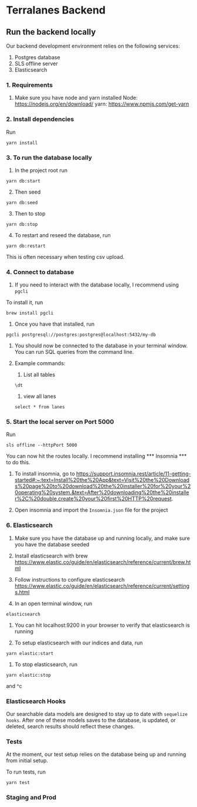 # Terralanes Backend


## Run the backend locally
Our backend development environment relies on the following services:
1. Postgres database
2. SLS offline server
3. Elasticsearch

### 1. Requirements
1. Make sure you have node and yarn installed
    Node: https://nodejs.org/en/download/
    yarn: https://www.npmjs.com/get-yarn

### 2. Install dependencies
Run
```
yarn install
```

### 3. To run the database locally
1. In the project root run
```
yarn db:start
```
2. Then seed
```
yarn db:seed
```
3. Then to stop
```
yarn db:stop
```
4. To restart and reseed the database, run
```
yarn db:restart
```
This is often necessary when testing csv upload.

### 4. Connect to database
1. If you need to interact with the database locally, I recommend using `pgcli`

To install it, run
```
brew install pgcli
```
1. Once you have that installed, run
```
pgcli postgresql://postgres:postgres@localhost:5432/my-db
```
1. You should now be connected to the database in your terminal window. You can run SQL queries from the command line.

1. Example commands:
    
    1. List all tables
    ```
    \dt
    ```
    1. view all lanes
    ```
    select * from lanes
    ```

### 5. Start the local server on Port 5000

Run
```
sls offline --httpPort 5000
```

You can now hit the routes locally. I recommend installing *** Insomnia *** to do this.

1. To install insomnia, go to https://support.insomnia.rest/article/11-getting-started#:~:text=Install%20the%20App&text=Visit%20the%20Downloads%20page%20to%20download%20the%20installer%20for%20your%20operating%20system.&text=After%20downloading%20the%20installer%2C%20double,create%20your%20first%20HTTP%20request.

1. Open insomnia and import the `Insomnia.json` file for the project

### 6. Elasticsearch
1. Make sure you have the database up and running locally, and make sure you have the database seeded

1. Install elasticsearch with brew
https://www.elastic.co/guide/en/elasticsearch/reference/current/brew.html

1. Follow instructions to configure elasticsearch
https://www.elastic.co/guide/en/elasticsearch/reference/current/settings.html

1. In an open terminal window, run
```
elasticsearch
```

1. You can hit localhost:9200 in your browser to verify that elasticsearch is running

1. To setup elasticsearch with our indices and data, run 
```
yarn elastic:start
```
1. To stop elasticsearch, run
```
yarn elastic:stop
```
and ^c

### Elasticsearch Hooks

Our searchable data models are designed to stay up to date with `sequelize hooks`. After one of these models saves to the database, is updated, or deleted, search results should reflect these changes.

### Tests
At the moment, our test setup relies on the database being up and running from initial setup. 

To run tests, run
```
yarn test
```

### Staging and Prod



